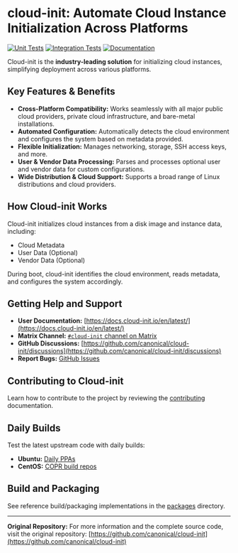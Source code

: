 # cloud-init: Automate Cloud Instance Initialization Across Platforms

[![Unit Tests](https://github.com/canonical/cloud-init/actions/workflows/unit.yml/badge.svg?branch=main)](https://github.com/canonical/cloud-init/actions/workflows/unit.yml)
[![Integration Tests](https://github.com/canonical/cloud-init/actions/workflows/integration.yml/badge.svg?branch=main)](https://github.com/canonical/cloud-init/actions/workflows/integration.yml)
[![Documentation](https://github.com/canonical/cloud-init/actions/workflows/check_format.yml/badge.svg?branch=main)](https://github.com/canonical/cloud-init/actions/workflows/check_format.yml)

Cloud-init is the **industry-leading solution** for initializing cloud instances, simplifying deployment across various platforms.

## Key Features & Benefits

*   **Cross-Platform Compatibility:** Works seamlessly with all major public cloud providers, private cloud infrastructure, and bare-metal installations.
*   **Automated Configuration:** Automatically detects the cloud environment and configures the system based on metadata provided.
*   **Flexible Initialization:** Manages networking, storage, SSH access keys, and more.
*   **User & Vendor Data Processing:** Parses and processes optional user and vendor data for custom configurations.
*   **Wide Distribution & Cloud Support:** Supports a broad range of Linux distributions and cloud providers.

## How Cloud-init Works

Cloud-init initializes cloud instances from a disk image and instance data, including:

*   Cloud Metadata
*   User Data (Optional)
*   Vendor Data (Optional)

During boot, cloud-init identifies the cloud environment, reads metadata, and configures the system accordingly.

## Getting Help and Support

*   **User Documentation:** [https://docs.cloud-init.io/en/latest/](https://docs.cloud-init.io/en/latest/)
*   **Matrix Channel:** [``#cloud-init`` channel on Matrix](https://matrix.to/#/#cloud-init:ubuntu.com)
*   **GitHub Discussions:** [https://github.com/canonical/cloud-init/discussions](https://github.com/canonical/cloud-init/discussions)
*   **Report Bugs:** [GitHub Issues](https://github.com/canonical/cloud-init/issues)

## Contributing to Cloud-init

Learn how to contribute to the project by reviewing the [contributing](https://docs.cloud-init.io/en/latest/development/index.html) documentation.

## Daily Builds

Test the latest upstream code with daily builds:

*   **Ubuntu:** [Daily PPAs](https://code.launchpad.net/~cloud-init-dev/+archive/ubuntu/daily)
*   **CentOS:** [COPR build repos](https://copr.fedorainfracloud.org/coprs/g/cloud-init/cloud-init-dev/)

## Build and Packaging

See reference build/packaging implementations in the [packages](packages) directory.

---

**Original Repository:**  For more information and the complete source code, visit the original repository: [https://github.com/canonical/cloud-init](https://github.com/canonical/cloud-init)